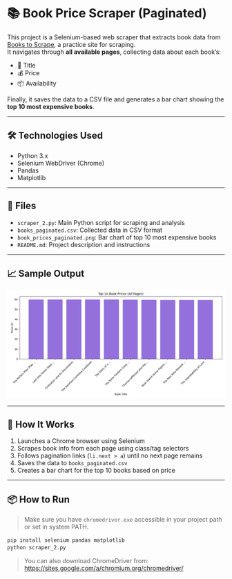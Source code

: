 # 📚 Book Price Scraper (Paginated)

This project is a Selenium-based web scraper that extracts book data from [Books to Scrape](https://books.toscrape.com/), a practice site for scraping.  
It navigates through **all available pages**, collecting data about each book’s:

- 📖 Title  
- 💰 Price  
- 📦 Availability

Finally, it saves the data to a CSV file and generates a bar chart showing the **top 10 most expensive books**.

---

## 🛠️ Technologies Used

- Python 3.x
- Selenium WebDriver (Chrome)
- Pandas
- Matplotlib

---

## 📂 Files

- `scraper_2.py`: Main Python script for scraping and analysis  
- `books_paginated.csv`: Collected data in CSV format  
- `book_prices_paginated.png`: Bar chart of top 10 most expensive books  
- `README.md`: Project description and instructions  

---

## 📈 Sample Output

![Book Price Bar Chart](book_prices_paginated.png)

---

## 🚀 How It Works

1. Launches a Chrome browser using Selenium
2. Scrapes book info from each page using class/tag selectors
3. Follows pagination links (`li.next > a`) until no next page remains
4. Saves the data to `books_paginated.csv`
5. Creates a bar chart for the top 10 books based on price

---

## 📦 How to Run

> Make sure you have `chromedriver.exe` accessible in your project path or set in system PATH.

```bash
pip install selenium pandas matplotlib
python scraper_2.py
```

> You can also download ChromeDriver from: https://sites.google.com/a/chromium.org/chromedriver/
